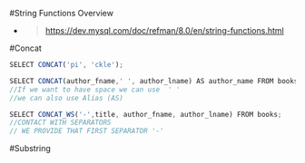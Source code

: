 #String Functions Overview

- > https://dev.mysql.com/doc/refman/8.0/en/string-functions.html

#Concat

```ts
SELECT CONCAT('pi', 'ckle');

SELECT CONCAT(author_fname,' ', author_lname) AS author_name FROM books;
//If we want to have space we can use  ' '
//we can also use Alias (AS)

SELECT CONCAT_WS('-',title, author_fname, author_lname) FROM books;
//CONTACT WITH SEPARATORS
// WE PROVIDE THAT FIRST SEPARATOR '-'
```

#Substring

